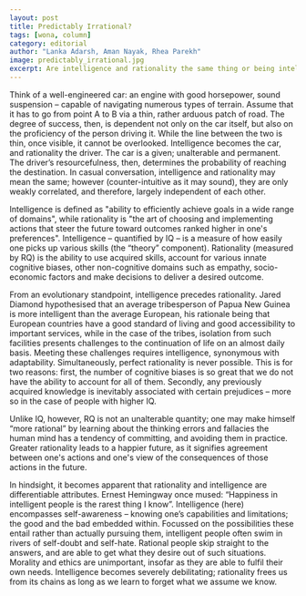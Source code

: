 ```yaml
---
layout: post
title: Predictably Irrational?
tags: [wona, column]
category: editorial
author: "Lanka Adarsh, Aman Nayak, Rhea Parekh"
image: predictably_irrational.jpg
excerpt: Are intelligence and rationality the same thing or being intelligent doesn’t necessarily mean being rational?
---
```


Think of a well-engineered car: an engine with good horsepower, sound suspension – capable of navigating numerous types of terrain. Assume that it has to go from point A to B via a thin, rather arduous patch of road. The degree of success, then, is dependent not only on the car itself, but also on the proficiency of the person driving it. While the line between the two is thin, once visible, it cannot be overlooked.
Intelligence becomes the car, and rationality the driver. The car is a given; unalterable and permanent.  The driver’s resourcefulness, then, determines the probability of reaching the destination. In casual conversation, intelligence and rationality may mean the same; however (counter-intuitive as it may sound), they are only weakly correlated, and therefore, largely independent of each other.

Intelligence is defined as "ability to efficiently achieve goals in a wide range of domains", while rationality is "the art of choosing and implementing actions that steer the future toward outcomes ranked higher in one's preferences". Intelligence – quantified by IQ – is a measure of how easily one picks up various skills (the “theory” component). Rationality (measured by RQ) is the ability to use acquired skills, account for various innate cognitive biases, other non-cognitive domains such as empathy, socio-economic factors and make decisions to deliver a desired outcome.

From an evolutionary standpoint, intelligence precedes rationality. Jared Diamond hypothesised that an average tribesperson of Papua New Guinea is more intelligent than the average European, his rationale being that European countries have a good standard of living and good accessibility to important services, while in the case of the tribes, isolation from such facilities presents challenges to the continuation of life on an almost daily basis. Meeting these challenges requires intelligence, synonymous with adaptability. Simultaneously, perfect rationality is never possible. This is for two reasons: first, the number of cognitive biases is so great that we do not have the ability to account for all of them. Secondly, any previously acquired knowledge is inevitably associated with certain prejudices – more so in the case of people with higher IQ.

Unlike IQ, however, RQ is not an unalterable quantity; one may make himself “more rational” by learning about the thinking errors and fallacies the human mind has a tendency of committing, and avoiding them in practice. Greater rationality leads to a happier future, as it signifies agreement between one's actions and one's view of the consequences of those actions in the future.

In hindsight, it becomes apparent that rationality and intelligence are differentiable attributes. Ernest Hemingway once mused: “Happiness in intelligent people is the rarest thing I know”. Intelligence (here) encompasses self-awareness – knowing one’s capabilities and limitations; the good and the bad embedded within. Focussed on the possibilities these entail rather than actually pursuing them, intelligent people often swim in rivers of self-doubt and self-hate. Rational people skip straight to the answers, and are able to get what they desire out of such situations. Morality and ethics are unimportant, insofar as they are able to fulfil their own needs. Intelligence becomes severely debilitating; rationality frees us from its chains as long as we learn to forget what we assume we know.